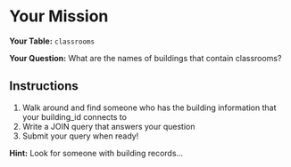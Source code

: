 # Your Mission

**Your Table:** `classrooms`

**Your Question:** What are the names of buildings that contain classrooms?

## Instructions
1. Walk around and find someone who has the building information that your building_id connects to
2. Write a JOIN query that answers your question
3. Submit your query when ready!

**Hint:** Look for someone with building records...